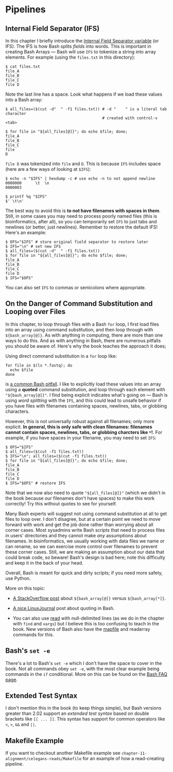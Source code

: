 # Pipelines

## Internal Field Separator (IFS)

In this chapter I briefly introduce the [Internal Field Separator
variable](http://en.wikipedia.org/wiki/Internal_field_separator) (or IFS). The
IFS is how Bash splits *fields* into words. This is important in creating Bash
Arrays — Bash will use `IFS` to tokenize a string into array elements. For
example (using the `files.txt` in this directory):

    $ cat files.txt
    file_A
    file_B
    file_C
    file D

Note the last line has a space. Look what happens if we load these values into
a Bash array:

    $ all_files=($(cut -d"  " -f1 files.txt)) # -d "	" is a literal tab character
                                              # created with control-v <tab>

    $ for file in "${all_files[@]}"; do echo $file; done;
    file_A
    file_B
    file_C
    file
    D

`file D` was tokenized into `file` and `D`. This is because `IFS` includes
space (here are a few ways of looking at `$IFS`):


    $ echo -n "$IFS" | hexdump -c # use echo -n to not append newline
    0000000      \t  \n
    0000003

    $ printf %q "$IFS"
    $' \t\n'

The best way to avoid this is **to not have filenames with spaces in them**.
Still, in some cases you may need to process poorly named files (this is
bioinformatics, after all), so you can temporarily set `IFS` to just tabs and
newlines (or better, just newlines). Remember to restore the default IFS!
Here's an example:

    $ OFS="$IFS" # store original field separator to restore later
    $ IFS="\n" # set new IFS
    $ all_files=($(cut -d"  " -f1 files.txt))
    $ for file in "${all_files[@]}"; do echo $file; done;
    file_A
    file_B
    file_C
    file D
    $ IFS="$OFS"

You can also set `IFS` to commas or semicolons where appropriate.


## On the Danger of Command Substitution and Looping over Files

In this chapter, to loop through files with a Bash `for` loop, I first load
files into an array using command substitution, and then loop through with
`${bash_array[@]}`. As with anything in computing, there are more than one ways
to do this. And as with anything in Bash, there are numerous pitfalls you
should be aware of. Here's why the book teaches the approach it does;

Using direct command substitution in a `for` loop like:

    for file in $(ls *.fastq); do
      echo $file
    done

is [a common Bash pitfall](http://mywiki.wooledge.org/BashPitfalls#pf1). I like
to explicitly load these values into an array using a **quoted** command
substitution, and loop through each element with `"${bash_array[@]}"`. I find
being explicit indicates what's going on — Bash is using *word splitting* with
the `IFS`, and this could lead to unsafe behavior if you have files with
filenames containing spaces, newlines, tabs, or globbing characters.

However, this is not universally robust against all filenames; only more
explicit. **In general, this is only safe with clean filenames: filenames
cannot contain spaces, newlines, tabs, or globbing charcters like `*`!**. For
example, if you have spaces in your filename, you may need to set `IFS`:

    $ OFS="$IFS"
    $ all_files=($(cut -f1 files.txt))
    $ IFS="\n"; all_files=($(cut -f1 files.txt))
    $ for file in "${all_files[@]}"; do echo $file; done;
    file_A
    file_B
    file_C
    file D
    $ IFS="$OFS" # restore IFS

Note that we now also need to quote `"${all_files[@]}"` (which we didn't in the
book because our filenames don't have spaces) to make this work correctly! Try
this without quotes to see for yourself.

Many Bash experts will suggest not using command substitution at all to get
files to loop over. I don't disagree, but at a certain point we need to move
forward with work and get the job done rather than worrying about all corner
cases. Most sysadmins write Bash scripts that need to process files in users'
directories and they cannot make *any* assumptions about filenames. In
bioinformatics, we usually working with data files we name or can rename, so we
can exercise more control over filenames to prevent these corner cases. Still,
we are making an assumption about our data that could break code, so beware!
Bash's design is bad here; note this difficulty and keep it in the back of your
head.

Overall, Bash is meant for quick and dirty scripts; if you need more safety,
use Python.

More on this topic:

 - [A StackOverflow
   post](http://stackoverflow.com/questions/3348443/a-confusion-about-array-versus-array-in-the-context-of-a-bash-comple)
about `${bash_array[@]}` versus `${bash_array[*]}`.

 - [A nice LinuxJournal](http://www.linuxjournal.com/content/bash-quoting) post
   about quoting in Bash.

 - You can also use [read](http://stackoverflow.com/a/23357277/147427) with
   null-delimited lines (as we do in the chapter with `find` and `xargs`) but I
believe this is too confusing to teach in the book. New versions of Bash also
have the [mapfile](http://wiki.bash-hackers.org/commands/builtin/mapfile) and
readarray commands for this.


## Bash's `set -e`

There's a lot to Bash's `set -e` which I don't have the space to cover in the
book. Not all commands obey `set -e`, with the most clear example being
commands in the `if` conditional. More on this can be found on the [Bash FAQ
page](http://mywiki.wooledge.org/BashFAQ/105).

## Extended Test Syntax

I don't mention this in the book (to keep things simple), but Bash versions
greater than 2.02 support an *extended test syntax* based on double brackets
like `[[ ... ]]`. This syntax has support for common operators like `<`, `>`,
`&&` and `||`.

## Makefile Example

If you want to checkout another Makefile example see
`chapter-11-alignment/celegans-reads/Makefile` for an example of how a
read-creating pipeline.
